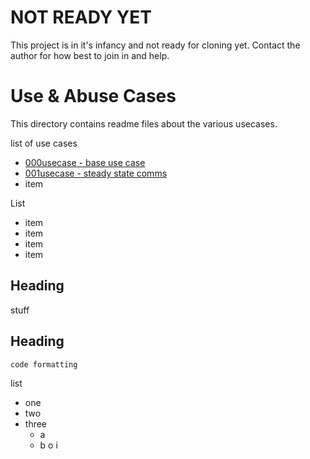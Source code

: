 NOT READY YET
=====
This project is in it's infancy and not ready for cloning yet.
Contact the author for how best to join in and help.

Use & Abuse Cases
=====

This directory contains readme files about the various usecases.

list of use cases
- [000usecase - base use case](./000usecase.md) 
- [001usecase - steady state comms](./001usecase.md) 
- item

List
* item
 * item
 * item
* item


Heading
-----

stuff

Heading
-----



```code formatting```

list
- one
- two
- three
  + a
  + b
    o i

